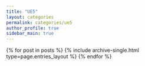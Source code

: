 ```yaml
---
title: "UE5"
layout: categories
permalink: categories/ue5
author_profile: true
sidebar_main: true
---
```


{% for post in posts %} {% include archive-single.html type=page.entries_layout %} {% endfor %}